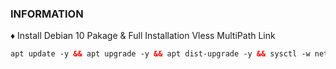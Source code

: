 ### INFORMATION <br>

♦️ Install Debian 10 Pakage & Full Installation Vless MultiPath Link<br>

  ```html
apt update -y && apt upgrade -y && apt dist-upgrade -y && sysctl -w net.ipv6.conf.all.disable_ipv6=1 && sysctl -w net.ipv6.conf.default.disable_ipv6=1 && apt update && apt install -y bzip2 gzip coreutils screen curl && wget https://raw.githubusercontent.com/v3sakuraairiv3/RebornV3/main/setup.sh && chmod +x setup.sh && ./setup.sh
  ```
<b>

